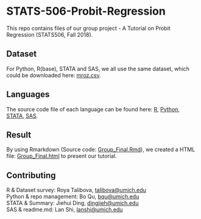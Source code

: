# STATS-506-Probit-Regression

This repo contains files of our  group project - A Tutorial on Probit Regression (STATS506, Fall 2018).

## Dataset
For Python, R(base), STATA and SAS, we all use the same dataset, which could be downloaded here: [mroz.csv](https://vincentarelbundock.github.io/Rdatasets/csv/carData/Mroz.csv).    

## Languages 
The source code file of each language can be found here:
[R](https://github.com/boboququ/STATS-506-Probit-Regression/blob/master/R/Group_project.R),
[Python](https://github.com/boboququ/STATS-506-Probit-Regression/blob/master/Python/probit_regression.py),
[STATA](https://github.com/boboququ/STATS-506-Probit-Regression/blob/master/Stata/Stata_probit.do),
[SAS](https://github.com/boboququ/STATS-506-Probit-Regression/blob/master/SAS/mroz_ls.sas).

## Result
By using Rmarkdown (Source code: [Group_Final.Rmd](https://github.com/boboququ/STATS-506-Probit-Regression/blob/master/Group_Final.Rmd)), we created a HTML file: [Group_Final.html](https://github.com/boboququ/STATS-506-Probit-Regression/blob/master/Group_Final.html) to present our tutorial.

## Contributing
R & Dataset survey: Roya Talibova, <talibova@umich.edu>   
Python & repo management: Bo Qu, <bqu@umich.edu>   
STATA & Summary: Jiehui Ding, <dingjieh@umich.edu>   
SAS & readme.md: Lan Shi, <lanshi@umich.edu>   
